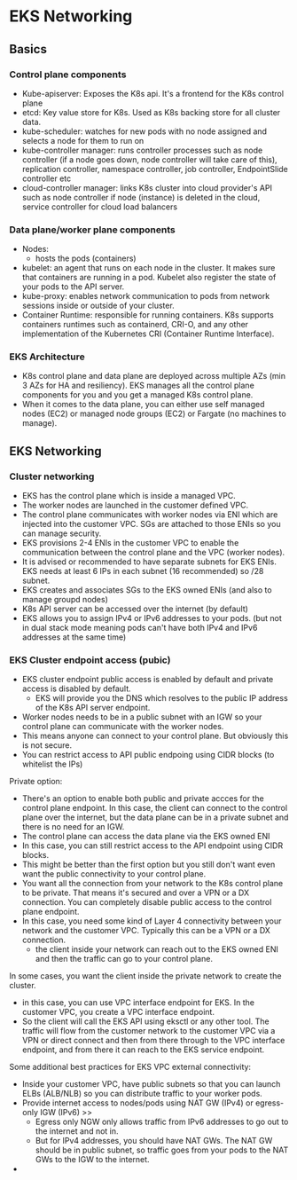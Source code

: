 # EKS Networking

## Basics

### Control plane components

- Kube-apiserver: Exposes the K8s api. It's a frontend for the K8s control plane
- etcd: Key value store for K8s. Used as K8s backing store for all cluster data.
- kube-scheduler: watches for new pods with no node assigned and selects a node for them to run on
- kube-controller manager: runs controller processes such as node controller (if a node goes down, node controller will take care of this), replication controller, namespace controller, job controller, EndpointSlide controller etc
- cloud-controller manager: links K8s cluster into cloud provider's API such as node controller if node (instance) is deleted in the cloud, service controller for cloud load balancers

### Data plane/worker plane components

- Nodes: 
  - hosts the pods (containers)
- kubelet: an agent that runs on each node in the cluster. It makes sure that containers are running in a pod. Kubelet also register the state of your pods to the API server. 
- kube-proxy: enables network communication to pods from network sessions inside or outside of your cluster. 
- Container Runtime: responsible for running containers. K8s supports containers runtimes such as containerd, CRI-O, and any other implementation of the Kubernetes CRI (Container Runtime Interface).
  
### EKS Architecture

- K8s control plane and data plane are deployed across multiple AZs (min 3 AZs for HA and resiliency). EKS manages all the control plane components for you and you get a managed K8s control plane.
- When it comes to the data plane, you can either use self managed nodes (EC2) or managed node groups (EC2) or Fargate (no machines to manage).


## EKS Networking

### Cluster networking

- EKS has the control plane which is inside a managed VPC. 
- The worker nodes are launched in the customer defined VPC. 
- The control plane communicates with worker nodes via ENI which are injected into the customer VPC. SGs are attached to those ENIs so you can manage security. 
- EKS provisions 2-4 ENIs in the customer VPC to enable the communication between the control plane and the VPC (worker nodes). 
- It is advised or recommended to have separate subnets for EKS ENIs. EKS needs at least 6 IPs in each subnet (16 recommended) so /28 subnet. 
- EKS creates and associates SGs to the EKS owned ENIs (and also to manage groupd nodes)
- K8s API server can be accessed over the internet (by default)
- EKS allows you to assign IPv4 or IPv6 addresses to your pods. (but not in dual stack mode meaning pods can't have both IPv4 and IPv6 addresses at the same time)

### EKS Cluster endpoint access (pubic)

- EKS cluster endpoint public access is enabled by default and private access is disabled by default.
  - EKS will provide you the DNS which resolves to the public IP address of the K8s API server endpoint. 
- Worker nodes needs to be in a public subnet with an IGW so your control plane can communicate with the worker nodes.
- This means anyone can connect to your control plane. But obviously this is not secure. 
- You can restrict access to API public endpoing using CIDR blocks (to whitelist the IPs)

Private option:

- There's an option to enable both public and private accces for the control plane endpoint. In this case, the client can connect to the control plane over the internet, but the data plane can be in a private subnet and there is no need for an IGW.
- The control plane can access the data plane via the EKS owned ENI
- In this case, you can still restrict access to the API endpoint using CIDR blocks.
- This might be better than the first option but you still don't want even want the public connectivity to your control plane.
- You want all the connection from your network to the K8s control plane to be private. That means it's secured and over a VPN or a DX connection. You can completely disable public access to the control plane endpoint.
- In this case, you need some kind of Layer 4 connectivity between your network and the customer VPC. Typically this can be a VPN or a DX connection.
  - the client inside your network can reach out to the EKS owned ENI and then the traffic can go to your control plane.


In some cases, you want the client inside the private network to create the cluster. 

- in this case, you can use VPC interface endpoint for EKS. In the customer VPC, you create a VPC interface endpoint. 
- So the client will call the EKS API using eksctl or any other tool. The traffic will flow from the customer network to the customer VPC via a VPN or direct connect and then from there through to the VPC interface endpoint, and from there it can reach to the EKS service endpoint. 

Some additional best practices for EKS VPC external connectivity:

- Inside your customer VPC, have public subnets so that you can launch ELBs (ALB/NLB) so you can distribute traffic to your worker pods.
- Provide internet access to nodes/pods using NAT GW (IPv4) or egress-only IGW (IPv6) >> 
  - Egress only NGW only allows traffic from IPv6 addresses to go out to the internet and not in. 
  - But for IPv4 addresses, you should have NAT GWs. The NAT GW should be in public subnet, so traffic goes from your pods to the NAT GWs to the IGW to the internet.
- 
